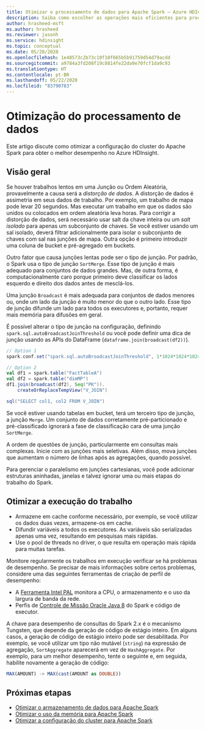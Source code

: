 ```yaml
---
title: Otimizar o processamento de dados para Apache Spark – Azure HDInsight
description: Saiba como escolher as operações mais eficientes para processar seus dados no Apache Spark com o Azure HDInsight.
author: hrasheed-msft
ms.author: hrasheed
ms.reviewer: jasonh
ms.service: hdinsight
ms.topic: conceptual
ms.date: 05/20/2020
ms.openlocfilehash: 1e48573c2b73c10f10f665b5b91759d54d79acdd
ms.sourcegitcommit: a9784a3fd208f19c8814fe22da9e70fcf1da9c93
ms.translationtype: HT
ms.contentlocale: pt-BR
ms.lasthandoff: 05/22/2020
ms.locfileid: "83790783"
---
```

# <a name="data-processing-optimization"></a>Otimização do processamento de dados

Este artigo discute como otimizar a configuração do cluster do Apache Spark para obter o melhor desempenho no Azure HDInsight.

## <a name="overview"></a>Visão geral

Se houver trabalhos lentos em uma Junção ou Ordem Aleatória, provavelmente a causa será a *distorção de dados*. A distorção de dados é assimetria em seus dados de trabalho. Por exemplo, um trabalho de mapa pode levar 20 segundos. Mas executar um trabalho em que os dados são unidos ou colocados em ordem aleatória leva horas. Para corrigir a distorção de dados, será necessário usar salt da chave inteira ou um *salt isolado* para apenas um subconjunto de chaves. Se você estiver usando um sal isolado, deverá filtrar adicionalmente para isolar o subconjunto de chaves com sal nas junções de mapa. Outra opção é primeiro introduzir uma coluna de bucket e pré-agregado em buckets.

Outro fator que causa junções lentas pode ser o tipo de junção. Por padrão, o Spark usa o tipo de junção `SortMerge`. Esse tipo de junção é mais adequado para conjuntos de dados grandes. Mas, de outra forma, é computacionalmente caro porque primeiro deve classificar os lados esquerdo e direito dos dados antes de mesclá-los.

Uma junção `Broadcast` é mais adequada para conjuntos de dados menores ou, onde um lado da junção é muito menor do que o outro lado. Esse tipo de junção difunde um lado para todos os executores e, portanto, requer mais memória para difusões em geral.

É possível alterar o tipo de junção na configuração, definindo `spark.sql.autoBroadcastJoinThreshold` ou você pode definir uma dica de junção usando as APIs do DataFrame (`dataframe.join(broadcast(df2))`).

```scala
// Option 1
spark.conf.set("spark.sql.autoBroadcastJoinThreshold", 1*1024*1024*1024)

// Option 2
val df1 = spark.table("FactTableA")
val df2 = spark.table("dimMP")
df1.join(broadcast(df2), Seq("PK")).
    createOrReplaceTempView("V_JOIN")

sql("SELECT col1, col2 FROM V_JOIN")
```

Se você estiver usando tabelas em bucket, terá um terceiro tipo de junção, a junção `Merge`. Um conjunto de dados corretamente pré-particionado e pré-classificado ignorará a fase de classificação cara de uma junção `SortMerge`.

A ordem de questões de junção, particularmente em consultas mais complexas. Inicie com as junções mais seletivas. Além disso, mova junções que aumentam o número de linhas após as agregações, quando possível.

Para gerenciar o paralelismo em junções cartesianas, você pode adicionar estruturas aninhadas, janelas e talvez ignorar uma ou mais etapas do trabalho do Spark.

## <a name="optimize-job-execution"></a>Otimizar a execução do trabalho

* Armazene em cache conforme necessário, por exemplo, se você utilizar os dados duas vezes, armazene-os em cache.
* Difundir variáveis a todos os executores. As variáveis são serializadas apenas uma vez, resultando em pesquisas mais rápidas.
* Use o pool de threads no driver, o que resulta em operação mais rápida para muitas tarefas.

Monitore regularmente os trabalhos em execução verificar se há problemas de desempenho. Se precisar de mais informações sobre certos problemas, considere uma das seguintes ferramentas de criação de perfil de desempenho:

* A [Ferramenta Intel PAL](https://github.com/intel-hadoop/PAT) monitora a CPU, o armazenamento e o uso da largura de banda da rede.
* Perfis de [Controle de Missão Oracle Java 8](https://www.oracle.com/technetwork/java/javaseproducts/mission-control/java-mission-control-1998576.html) do Spark e código de executor.

A chave para desempenho de consultas do Spark 2.x é o mecanismo Tungsten, que depende da geração de código de estágio inteiro. Em alguns casos, a geração de código de estágio inteiro pode ser desabilitada. Por exemplo, se você utilizar um tipo não mutável (`string`) na expressão de agregação, `SortAggregate` aparecerá em vez de `HashAggregate`. Por exemplo, para um melhor desempenho, tente o seguinte e, em seguida, habilite novamente a geração de código:

```sql
MAX(AMOUNT) -> MAX(cast(AMOUNT as DOUBLE))
```

## <a name="next-steps"></a>Próximas etapas

* [Otimizar o armazenamento de dados para Apache Spark](optimize-data-storage.md)
* [Otimizar o uso da memória para Apache Spark](optimize-memory-usage.md)
* [Otimizar a configuração do cluster para Apache Spark](optimize-cluster-configuration.md)